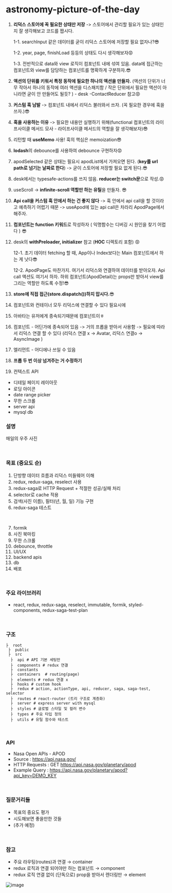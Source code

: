 # astronomy-picture-of-the-day

1. **리덕스 스토어에 꼭 필요한 상태만 저장** -> 스토어에서 관리할 필요가 있는 상태인지 잘 생각해보고  코드를 짭시다.

   1-1. searchInput 같은 데이터를 굳이 리덕스 스토어에 저장할 필요 없자나?😎

   1-2. year, page, finishLoad 등등의 상태도 다시 생각해보자😡

   1-3. 전반적으로 data와 view 로직이 컴포넌트 내에 섞여 있음. data에 접근하는 컴포넌트와 view를 담당하는 컴포넌트를 명확하게 구분하자.😎

2. **액션의 단위를 키워서 특정 동작에 필요한 하나의 액션을 만들자.** (액션의 단위가 너무 작아서 하나의 동작에 여러 액션을 디스패치함 / 작은 단위에서 필요한 액션이 아니라면 굳이 안 만들어도 될듯? ) - desk -ContactReducer 참고😡
3. **커스텀 훅 남발** ->  컴포넌트 내에서 리덕스 불러와서 쓰자. (꼭 필요한 경우에 훅을 쓰자.)😎
4. **훅을 사용하는 이유** -> 필요한 내용만 실행하기 위해(functional 컴포넌트의 라이프사이클 메서드 모사 - 라이프사이클 메서드의 역할을 잘 생각해보자)😎
5. 리턴할 때 **useMemo** 사용! 훅의 핵심은 memoization😎
6. **lodash**의 debounce를 사용하여 debounce 구현하자😡
7. apodSelected 같은 상태는 필요시 apodList에서 가져오면 된다. (**key를 url path로 넘기는 날짜로 한다**) -> 굳이 스토어에 저장할 필요 없게 된다.😎
8. desk에서는 typesafe-actions를 쓰지 않음. **reducer는 switch문**으로 작성.😡
9. useScroll -> **infinite-scroll 역할만 하는 유틸**을 만들자. 😎

10. **Api call을 커스텀 훅 안에서 하는 건 좋지 않다** -> 훅 안에서 api call을 할 것이라고 예측하기 어렵기 때문 -> useApod에 있는 api call은 차라리 ApodPage에서 해주자.

11. **컴포넌트는 function 키워드**로 작성하자 ( 익명함수는 디버깅 시 원인을 찾기 어렵다 ) 😎

12. desk의 **withPreloader, initializer** 참고 (**HOC** 디렉토리 포함) 😡

    12-1. 초기 데이터 fetching 할 때, App이나 Index보다는 Main 컴포넌트에서 하는 게 낫다😎

    12-2. ApodPage도 마찬가지. 여기서 리덕스와 연결하여 데이터를 받아오자. Api call 액션도 여기서 하자. 하위 컴포넌트(ApodDetail)는 props만 받아서 view를 그리는 역할만 하도록 수정!😎

13. **store에 직접 접근(store.dispatch())하지 맙시다.**😎

14. 컴포넌트와 컨테이너 모두 리덕스에 연결할 수 있다 필요시에
15. 아바타는 유저에게 종속되기때문에 컴포넌트이ㅎ 
16. 컴포넌트 - 어딘가에 종속되어 있음 -> 거의 프롭을 받아서 사용함 -> 필요에 따라서 리덕스 연결 할 수 있다 (리덕스 연결 x -> Avatar, 리덕스 연결o -> AsyncImage )
17. 엘리먼트 - 어디에나 쓰일 수 있음
18. **프롭 두 번 이상 넘겨주는 거 수정하기**
19. 컨텍스트 API 


- 디테일 페이지 레이아웃
- 로딩 아이콘
- date range picker
- 무한 스크롤
- server api
- mysql db

### 설명
매일의 우주 사진
 
<br>
 
### 목표 (중요도 순)
1. 단방향 데이터 흐름과 리덕스 미들웨어 이해
2. redux, redux-saga, reselect 사용
3. redux-saga로 HTTP Request + 적절한 성공/실패 처리 
4. selector로 cache 적용
5. 검색(사진 이름), 필터(년, 월, 일) 기능 구현
6. redux-saga 테스트
<br>

7. formik
8. 사진 북마킹
9. 무한 스크롤
10. debounce, throttle
11. UI/UX
12. backend apis
13. db
14. 배포

<br>
 
### 주요 라이브러리
- react, redux, redux-saga, reselect, immutable, formik, styled-components, redux-saga-test-plan 
<br>
 
### 구조
```
├  root
 ├  public  
 ├  src  
  ├  api # API 기본 세팅만
  ├  components # redux 연결
  ├  constants 
  ├  containers  # routing(page)
  ├  elements # redux 연결 x
  ├  hooks # custom hook
  ├  redux # action, actionType, api, reducer, saga, saga-test, selector
  ├  routes # react-router (트리 구조로 계층화)
  ├  server # express server with mysql
  ├  styles # 글로벌 스타일 및 컬러 변수
  ├  types # 주요 타입 정의
  ├  utils # 유틸 함수와 테스트
```
<br>
 
### API
- Nasa Open APIs - APOD
- Source : https://api.nasa.gov/
- HTTP Requests : GET https://api.nasa.gov/planetary/apod
- Example Query : https://api.nasa.gov/planetary/apod?api_key=DEMO_KEY
<br>
 
### 질문거리들
- 목표의 중요도 평가
- 시도해보면 좋을만한 것들
- (추가 예정)
<br>
 
### 참고
- 주요 라우팅(routes)과 연결 → container
- redux 로직과 연결 되어야만 하는 컴포넌트 → component
- redux 로직 연결 없이 (단독으로) prop을 받아서 렌더링만 → element

![image](https://user-images.githubusercontent.com/34447105/105371388-ecc99780-5c47-11eb-8f73-f712ad34e1d7.png)
